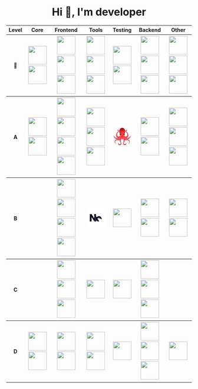 <h1 align="center">Hi 👋, I'm developer</h1>

<table>
  <tr>
    <th>Level</th>
    <th>Core</th>
    <th>Frontend</th>
    <th>Tools</th>
    <th>Testing</th>
    <th>Backend</th>
    <th>Other</th>
  </tr>
  <tr>
    <th>👑</th>
    <th>
      <img
        src="https://cdn.jsdelivr.net/gh/devicons/devicon@latest/icons/javascript/javascript-original.svg" width="50" height="50"
      />
      <img
        src="https://cdn.jsdelivr.net/gh/devicons/devicon@latest/icons/typescript/typescript-original.svg" width="50" height="50"
      />
    </th>
    <th>
      <img
        src="https://cdn.jsdelivr.net/gh/devicons/devicon@latest/icons/react/react-original.svg" width="50" height="50"
      />
      <img
        src="https://cdn.jsdelivr.net/gh/devicons/devicon@latest/icons/redux/redux-original.svg" width="50" height="50"
      />
      <img
        src="https://cdn.jsdelivr.net/gh/devicons/devicon@latest/icons/materialui/materialui-original.svg" width="50" height="50"
      />
    </th>
    <th>
      <img
        src="https://cdn.jsdelivr.net/gh/devicons/devicon@latest/icons/eslint/eslint-original.svg" width="50" height="50"
      />
      <img src="https://prettier.io/icon.png" width="50" height="50" />
      <img
        src="https://cdn.jsdelivr.net/gh/devicons/devicon@latest/icons/webpack/webpack-original.svg" width="50" height="50"
      />
    </th>
    <th>
      <img
        src="https://cdn.jsdelivr.net/gh/devicons/devicon@latest/icons/jest/jest-plain.svg" width="50" height="50"
      />
      <img
        src="https://cdn.jsdelivr.net/gh/devicons/devicon@latest/icons/storybook/storybook-original.svg" width="50" height="50"
      />
    </th>
    <th>
      <img
        src="https://cdn.jsdelivr.net/gh/devicons/devicon@latest/icons/nodejs/nodejs-original-wordmark.svg" width="50" height="50"
      />
      <img
        src="https://cdn.jsdelivr.net/gh/devicons/devicon@latest/icons/npm/npm-original-wordmark.svg" width="50" height="50"
      />
      <img
        src="https://cdn.jsdelivr.net/gh/devicons/devicon@latest/icons/express/express-original-wordmark.svg" width="50" height="50"
      />
    </th>
    <th>
      <img
        src="https://cdn.jsdelivr.net/gh/devicons/devicon@latest/icons/apple/apple-original.svg" width="50" height="50"
      />
      <img
        src="https://cdn.jsdelivr.net/gh/devicons/devicon@latest/icons/git/git-original.svg" width="50" height="50"
      />
      <img
        src="https://cdn.jsdelivr.net/gh/devicons/devicon@latest/icons/gitlab/gitlab-original.svg" width="50" height="50"
      />
    </th>
  </tr>
  <tr>
    <th>A</th>
    <th>
      <img
        src="https://cdn.jsdelivr.net/gh/devicons/devicon@latest/icons/html5/html5-original.svg" width="50" height="50"
      />
      <img
        src="https://cdn.jsdelivr.net/gh/devicons/devicon@latest/icons/css3/css3-original.svg" width="50" height="50"
      />
    </th>
    <th>
      <img
        src="https://feature-sliced.github.io/documentation/img/brand/logo-primary.png" width="50" height="50"
      />
      <img
        src="https://user-images.githubusercontent.com/958486/218346783-72be5ae3-b953-4dd7-b239-788a882fdad6.svg" width="50" height="50"
      />
      <img
        src="https://cdn.jsdelivr.net/gh/devicons/devicon@latest/icons/reactrouter/reactrouter-original.svg" width="50" height="50"
      />
      <img
        src="https://camo.githubusercontent.com/80ea7eb30d87d39976d83ea5959fe2736ccfc6d12206c1dcb80d8b0cb8c9a390/68747470733a2f2f6d69726f2e6d656469756d2e636f6d2f6d61782f3936302f312a496f686e7732614f513545426768566f714b413756412e706e67" width="50" height="50"
      />
    </th>
    <th>
      <img
        src="https://cdn.jsdelivr.net/gh/devicons/devicon@latest/icons/babel/babel-original.svg" width="50" height="50"
      />
      <img
        src="https://cdn.jsdelivr.net/gh/devicons/devicon@latest/icons/vitejs/vitejs-original.svg" width="50" height="50"
      />
      <img
        src="https://cdn.jsdelivr.net/gh/devicons/devicon@latest/icons/sentry/sentry-original.svg" width="50" height="50"
      />
    </th>
    <th>
      <img
        src="assets/rtl.png" width="50" height="50"
      />
    </th>
    <th>
      <img
        src="https://cdn.jsdelivr.net/gh/devicons/devicon@latest/icons/bun/bun-original.svg" width="50" height="50"
      />
      <img
        src="https://cdn.jsdelivr.net/gh/devicons/devicon@latest/icons/pnpm/pnpm-original.svg" width="50" height="50"
      />
    </th>
    <th>
      <img
        src="https://cdn.jsdelivr.net/gh/devicons/devicon@latest/icons/linux/linux-original.svg" width="50" height="50"
      />
      <img
        src="https://cdn.jsdelivr.net/gh/devicons/devicon@latest/icons/bash/bash-original.svg" width="50" height="50"
      />
      <img
        src="https://cdn.jsdelivr.net/gh/devicons/devicon@latest/icons/docker/docker-original.svg" width="50" height="50"
      />
    </th>
  </tr>
  <tr>
    <th>B</th>
    <th></th>
    <th>
      <img
        src="https://cdn.jsdelivr.net/gh/devicons/devicon@latest/icons/nextjs/nextjs-original.svg" width="50" height="50"
      />
      <img
        src="https://cdn.jsdelivr.net/gh/devicons/devicon@latest/icons/vuejs/vuejs-original.svg" width="50" height="50"
      />
      <img
        src="https://cdn.jsdelivr.net/gh/devicons/devicon@latest/icons/tailwindcss/tailwindcss-original.svg" width="50" height="50"
      />
      <img
        src="https://cdn.jsdelivr.net/gh/devicons/devicon@latest/icons/mobx/mobx-original.svg" width="50" height="50"
      />
    </th>
    <th>
      <img
        src="assets/Nx.svg" width="50" height="50"
      />
    </th>
    <th>
      <img
        src="https://cdn.jsdelivr.net/gh/devicons/devicon@latest/icons/vitest/vitest-original.svg" width="50" height="50"
      />
    </th>
    <th>
      <img
        src="https://cdn.jsdelivr.net/gh/devicons/devicon@latest/icons/denojs/denojs-original.svg" width="50" height="50"
      />
      <img
        src="https://cdn.jsdelivr.net/gh/devicons/devicon@latest/icons/nginx/nginx-original.svg" width="50" height="50"
      />
    </th>
    <th>
      <img
        src="https://cdn.jsdelivr.net/gh/devicons/devicon@latest/icons/windows8/windows8-original.svg" width="50" height="50"
      />
      <img
        src="https://cdn.jsdelivr.net/gh/devicons/devicon@latest/icons/powershell/powershell-original.svg" width="50" height="50"
      />
    </th>
  </tr>
  <tr>
    <th>C</th>
    <th></th>
    <th>
      <img
        src="https://cdn.jsdelivr.net/gh/devicons/devicon@latest/icons/postcss/postcss-original.svg" width="50" height="50"
      />
      <img
        src="https://cdn.jsdelivr.net/gh/devicons/devicon@latest/icons/graphql/graphql-plain.svg" width="50" height="50"
      />
      <img
        src="https://cdn.jsdelivr.net/gh/devicons/devicon@latest/icons/socketio/socketio-original.svg" width="50" height="50"
      />
    </th>
    <th>
      <img
        src="https://cdn.jsdelivr.net/gh/devicons/devicon@latest/icons/gulp/gulp-plain.svg" width="50" height="50"
      />
    </th>
    <th>
      <img
        src="https://cdn.jsdelivr.net/gh/devicons/devicon@latest/icons/playwright/playwright-original.svg" width="50" height="50"
      />
    </th>
    <th>
      <img
        src="https://cdn.jsdelivr.net/gh/devicons/devicon@latest/icons/mysql/mysql-original.svg" width="50" height="50"
      />
      <img
        src="https://cdn.jsdelivr.net/gh/devicons/devicon@latest/icons/mongodb/mongodb-original.svg" width="50" height="50"
      />
      <img
        src="https://cdn.jsdelivr.net/gh/devicons/devicon@latest/icons/postgresql/postgresql-original.svg" width="50" height="50"
      />
    </th>
    <th></th>
  </tr>
  <tr>
    <th>D</th>
    <th>
      <img
        src="https://cdn.jsdelivr.net/gh/devicons/devicon@latest/icons/php/php-original.svg" width="50" height="50"
      />
      <img
        src="https://cdn.jsdelivr.net/gh/devicons/devicon@latest/icons/csharp/csharp-original.svg" width="50" height="50"
      />
    </th>
    <th>
      <img
        src="https://cdn.jsdelivr.net/gh/devicons/devicon@latest/icons/sass/sass-original.svg" width="50" height="50"
      />
      <img
        src="https://cdn.jsdelivr.net/gh/devicons/devicon@latest/icons/handlebars/handlebars-original.svg" width="50" height="50"
      />
    </th>
    <th>
      <img
        src="https://cdn.jsdelivr.net/gh/devicons/devicon@latest/icons/bower/bower-original.svg" width="50" height="50"
      />
      <img
        src="https://cdn.jsdelivr.net/gh/devicons/devicon@latest/icons/grunt/grunt-original.svg" width="50" height="50"
      />
    </th>
    <th>
      <img
        src="https://cdn.jsdelivr.net/gh/devicons/devicon@latest/icons/mocha/mocha-original.svg" width="50" height="50"
      />
    </th>
    <th>
      <img
        src="https://cdn.jsdelivr.net/gh/devicons/devicon@latest/icons/redis/redis-original.svg" width="50" height="50"
      />
      <img
        src="https://cdn.jsdelivr.net/gh/devicons/devicon@latest/icons/nestjs/nestjs-original.svg" width="50" height="50"
      />
      <img
        src="https://cdn.jsdelivr.net/gh/devicons/devicon@latest/icons/moleculer/moleculer-original.svg" width="50" height="50"
      />
    </th>
    <th>
      <img
        src="https://cdn.jsdelivr.net/gh/devicons/devicon@latest/icons/kubernetes/kubernetes-original.svg" width="50" height="50"
      />
    </th>
  </tr>
</table>
